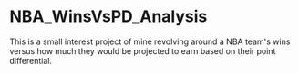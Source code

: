 # NBA_WinsVsPD_Analysis
This is a small interest project of mine revolving around a NBA team's wins versus how much they would be projected to earn based on their point differential. 
